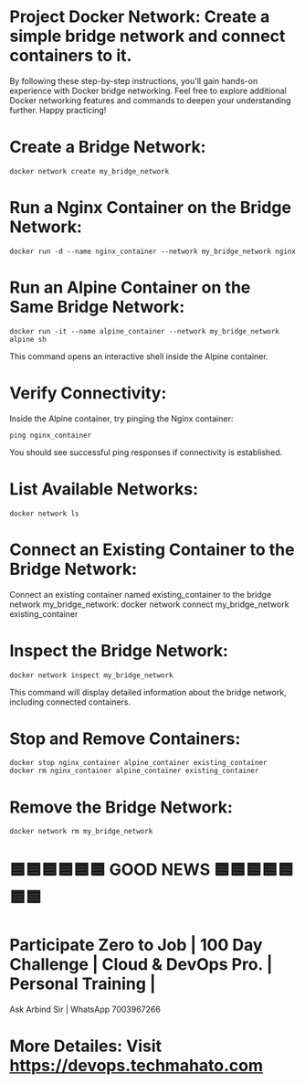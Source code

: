 # Project Docker Network: Create a simple bridge network and connect containers to it.
By following these step-by-step instructions, you'll gain hands-on experience with Docker bridge networking. Feel free to explore additional Docker networking features and commands to deepen your understanding further. Happy practicing!

# Create a Bridge Network:
    docker network create my_bridge_network

# Run a Nginx Container on the Bridge Network:
    docker run -d --name nginx_container --network my_bridge_network nginx

# Run an Alpine Container on the Same Bridge Network:
    docker run -it --name alpine_container --network my_bridge_network alpine sh

This command opens an interactive shell inside the Alpine container.

# Verify Connectivity:
Inside the Alpine container, try pinging the Nginx container:

    ping nginx_container

You should see successful ping responses if connectivity is established.

# List Available Networks:
    docker network ls
# Connect an Existing Container to the Bridge Network:
Connect an existing container named existing_container to the bridge network my_bridge_network:
    docker network connect my_bridge_network existing_container

# Inspect the Bridge Network:
    docker network inspect my_bridge_network
This command will display detailed information about the bridge network, including connected containers.

# Stop and Remove Containers:
    docker stop nginx_container alpine_container existing_container
    docker rm nginx_container alpine_container existing_container

# Remove the Bridge Network:
    docker network rm my_bridge_network


# 🟦🟦🟦🟦🟦🟦 GOOD NEWS 🟦🟦🟦🟦🟦🟦🟦

# Participate Zero to Job | 100 Day Challenge | Cloud & DevOps Pro. | Personal Training |
Ask Arbind Sir | WhatsApp 7003967266
# More Detailes: Visit https://devops.techmahato.com